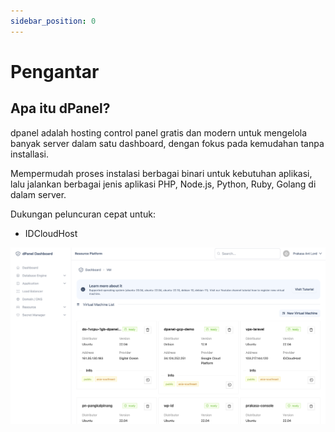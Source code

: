 ```yaml
---
sidebar_position: 0
---
```


# Pengantar

## Apa itu dPanel?

dpanel adalah hosting control panel gratis dan modern untuk mengelola banyak server dalam satu dashboard, dengan fokus pada kemudahan tanpa installasi.

Mempermudah proses instalasi berbagai binari untuk kebutuhan aplikasi, lalu jalankan berbagai jenis aplikasi PHP, Node.js, Python, Ruby, Golang di dalam server.

Dukungan peluncuran cepat untuk:

- IDCloudHost

![Virtual Machine](./../assets/virtual-machine.png)
